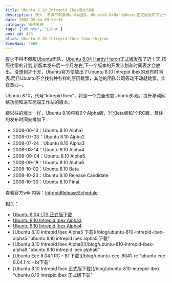 ```yaml
---
title: Ubuntu 8.10 Intrepid Ibex发布时间
description: 夜火：不得不佩服Ubuntu团队，Ubuntu8.04HardyHeron正式版发布了近十天,按照往常的计划,新版本发布后一个月左右,下一个版本的开发计划和时间表才会放出。没想到才十天，Ubuntu官方便放出了Ubuntu8.10IntrepidIbex的发布时间表.而且Ubuntu不会找各种各样的原因跳票，其他的团队公司等动不动就跳票，实在恶心~。
date: 2008-05-04 09:58:35
category: 操作系统
tags: ['Ubuntu', 'Linux']
post_id: 473
alias: Ubuntu-8.10-Intrepid-Ibex-fabu-shijian
ViewNums: 4669
---
```


[夜火](/blog/)不得不佩服[Ubuntu](/tags/Ubuntu)团队，[Ubuntu 8.04 Hardy Heron正式版发布](/blog/ubuntu-804-lts-download-xiazai)了近十天,按照往常的计划,新版本发布后一个月左右,下一个版本的开发计划和时间表才会放出。没想到才十天，Ubuntu官方便放出了Ubuntu 8.10 Intrepid Ibex的发布时间表.而且Ubuntu不会找各种各样的原因跳票，其他的团队公司等动不动就跳票，实在恶心~。

Ubuntu 8.10，代号“Intrepid Ibex”，将是一个完全改变Ubuntu外观，提升移动网络功能和进军高端工作站的版本。

跟以往的版本一样，Ubuntu 8.10将有6个Alpha版，1个Beta版和1个RC版。具体的发布时间安排如下：

* 2008-06-13：Ubuntu 8.10 Alpha1
* 2008-07-03：Ubuntu 8.10 Alpha2
* 2008-07-24：Ubuntu 8.10 Alpha3
* 2008-08-14：Ubuntu 8.10 Alpha4
* 2008-09-04：Ubuntu 8.10 Alpha5
* 2008-09-18：Ubuntu 8.10 Alpha6
* 2008-10-02：Ubuntu 8.10 Beta
* 2008-10-23：Ubuntu 8.10 Release Candidate
* 2008-10-30：Ubuntu 8.10 Final

查看官方wiki内容：[IntrepidReleaseSchedule](https://wiki.ubuntu.com/IntrepidReleaseSchedule)

相关：

* [Ubuntu 8.04 LTS 正式版下载](/blog/ubuntu-804-lts-download-xiazai)
* [Ubuntu 8.10 Intrepid Ibex Alpha3](/blog/ubuntu-810-intrepid-ibex-alpha3)
* [Ubuntu 8.10 Intrepid Ibex Alpha4](/blog/ubuntu-810-intrepid-ibex-alpha4)
* [Ubuntu 8.10 Intrepid Ibex Alpha5 下载](/blog/ubuntu-810-intrepid-ibex-alpha5 "ubuntu 8.10 intrepid ibex alpha5 下载"
* [Ubuntu 8.10 Intrepid Ibex Alpha6](/blog/ubuntu-810-intrepid-ibex-alpha6 "ubuntu 8.10 intrepid ibex alpha6"
* [Ubuntu Eee 8.04.1 RC - BT下载](/blog/ubuntu-eee-8041-rc "ubuntu eee 8.04.1 rc - bt下载"
* [Ubuntu 8.10 Intrepid Ibex 正式版下载](/blog/ubuntu-810-intrepid-ibex "ubuntu 8.10 intrepid ibex 正式版下载"
